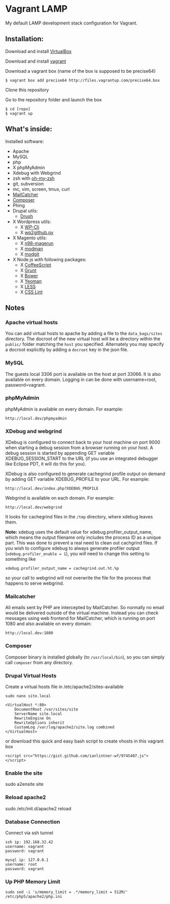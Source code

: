 Vagrant LAMP
============

My default LAMP development stack configuration for Vagrant.

Installation:
-------------

Download and install [VirtualBox](http://www.virtualbox.org/)

Download and install [vagrant](http://vagrantup.com/)

Download a vagrant box (name of the box is supposed to be precise64)

    $ vagrant box add precise64 http://files.vagrantup.com/precise64.box

Clone this repository

Go to the repository folder and launch the box

    $ cd [repo]
    $ vagrant up

What's inside:
--------------

Installed software:

* Apache
* MySQL
* php
* X phpMyAdmin
* Xdebug with Webgrind
* zsh with [oh-my-zsh](https://github.com/robbyrussell/oh-my-zsh)
* git, subversion
* mc, vim, screen, tmux, curl
* [MailCatcher](http://mailcatcher.me/)
* [Composer](http://getcomposer.org/)
* Phing
* Drupal utils:
    * [Drush](http://drupal.org/project/drush)
* X Wordpress utils:
    * X [WP-Cli](http://wp-cli.org/)
    * X [wp2github.py](http://github.com/r8/wp2github.py)
* X Magento utils:
    * X [n98-magerun](https://github.com/netz98/n98-magerun)
    * X [modman](https://github.com/colinmollenhour/modman)
    * X [modgit](https://github.com/jreinke/modgit)
* X Node.js with following packages:
    * X [CoffeeScript](http://coffeescript.org)
    * X [Grunt](http://gruntjs.com/)
    * X [Bower](http://bower.io)
    * X [Yeoman](http://yeoman.io)
    * X [LESS](http://lesscss.org)
    * X [CSS Lint](http://csslint.net)

Notes
-----

### Apache virtual hosts

You can add virtual hosts to apache by adding a file to the `data_bags/sites`
directory. The docroot of the new virtual host will be a directory within the
`public/` folder matching the `host` you specified. Alternately you may specify
a docroot explicitly by adding a `docroot` key in the json file.

### MySQL

The guests local 3306 port is available on the host at port 33066. It is also available on every domain. Logging in can be done with username=root, password=vagrant.

### phpMyAdmin

phpMyAdmin is available on every domain. For example:

    http://local.dev/phpmyadmin

### XDebug and webgrind

XDebug is configured to connect back to your host machine on port 9000 when 
starting a debug session from a browser running on your host. A debug session is 
started by appending GET variable XDEBUG_SESSION_START to the URL (if you use an 
integrated debugger like Eclipse PDT, it will do this for you).

XDebug is also configured to generate cachegrind profile output on demand by 
adding GET variable XDEBUG_PROFILE to your URL. For example:

    http://local.dev/index.php?XDEBUG_PROFILE

Webgrind is available on each domain. For example:

    http://local.dev/webgrind

It looks for cachegrind files in the `/tmp` directory, where xdebug leaves them.

**Note:** xdebug uses the default value for xdebug.profiler_output_name, which 
means the output filename only includes the process ID as a unique part. This 
was done to prevent a real need to clean out cachgrind files. If you wish to 
configure xdebug to always generate profiler output 
(`xdebug.profiler_enable = 1`), you *will* need to change this setting to 
something like
 
    xdebug.profiler_output_name = cachegrind.out.%t.%p
    
so your call to webgrind will not overwrite the file for the process that 
happens to serve webgrind. 

### Mailcatcher

All emails sent by PHP are intercepted by MailCatcher. So normally no email would be delivered outside of the virtual machine. Instead you can check messages using web frontend for MailCatcher, which is running on port 1080 and also available on every domain:

    http://local.dev:1080

### Composer

Composer binary is installed globally (to `/usr/local/bin`), so you can simply call `composer` from any directory.

### Drupal Virtual Hosts
Create a virtual hosts file in /etc/apache2/sites-available

	sudo nano site.local

	<VirtualHost *:80>
    	DocumentRoot /var/sites/site
    	ServerName site.local
    	RewriteEngine On
    	RewriteOptions inherit
    	CustomLog /var/log/apache2/site.log combined
	</VirtualHost>

or download this quick and easy bash script to create vhosts in this vagrant box

	<script src="https://gist.github.com/ianlintner-wf/9745407.js"></script>

### Enable the site
 sudo a2ensite site

### Reload apache2
 sudo /etc/init.d/apache2 reload
 
### Database Connection
Connect via ssh tunnel

	ssh ip: 192.168.32.42
	username: vagrant
	password: vagrant
	
	mysql ip: 127.0.0.1
	username: root
	password: vagrant

### Up PHP Memory Limit
	sudo sed -i 's/memory_limit = .*/memory_limit = 512M/' /etc/php5/apache2/php.ini